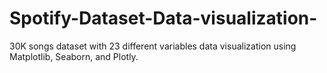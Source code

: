# Spotify-Dataset-Data-visualization-
30K songs dataset with 23 different variables data visualization using Matplotlib, Seaborn, and Plotly.
